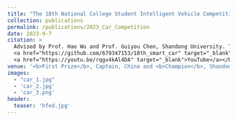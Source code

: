 ```yaml
---
title: "The 18th National College Student Intelligent Vehicle Competition"
collection: publications
permalink: /publications/2023_Car_Competition
date: 2023-9-7
citation: > 
  Advised by Prof. Hao Wu and Prof. Guiyou Chen, Shandong University. The <b>source code</b> is open-sourced on  <b>
  <a href="https://github.com/679347153/18th_smart_car" target="_blank">GitHub</a></b>. You can watch the video on <b>
  <a href="https://youtu.be/rqgv4kAl4DA" target="_blank">YouTube</a></b>.
venue: '<b>First Prize</b>, Captain, China and <b>Champion</b>, Shandong Province'
images:
  - "car_1.jpg"
  - 'car_2.jpg'
  - 'car_3.png'
header:
  teaser: 'hfed.jpg'
---
```


